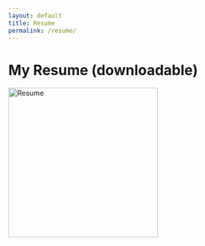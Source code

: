 ```yaml
---
layout: default
title: Resume
permalink: /resume/
---
```


# My Resume (downloadable)

<a href="{{ site.baseurl }}/assets/Resume Nov 2024.pdf">
    <img src="{{ site.baseurl }}/assets/Resume Nov 2024.jpg" alt="Resume" style="width: 300px;">
</a>
<br>
